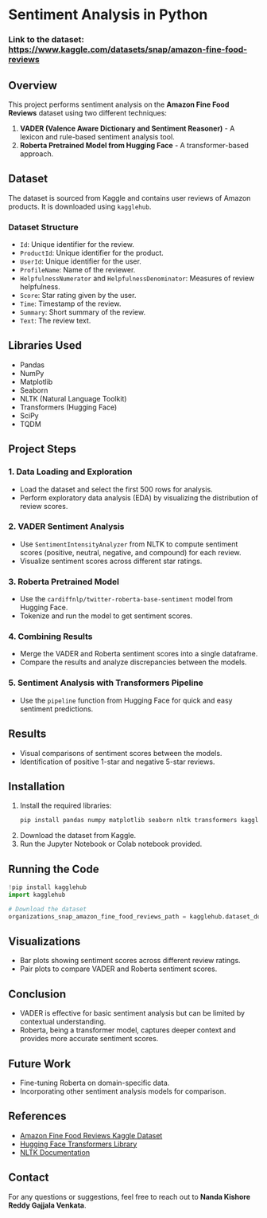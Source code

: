 # Sentiment Analysis in Python

### Link to the dataset: https://www.kaggle.com/datasets/snap/amazon-fine-food-reviews
## Overview
This project performs sentiment analysis on the **Amazon Fine Food Reviews** dataset using two different techniques:
1. **VADER (Valence Aware Dictionary and Sentiment Reasoner)** - A lexicon and rule-based sentiment analysis tool.
2. **Roberta Pretrained Model from Hugging Face** - A transformer-based approach.

## Dataset
The dataset is sourced from Kaggle and contains user reviews of Amazon products. It is downloaded using `kagglehub`.

### Dataset Structure
- `Id`: Unique identifier for the review.
- `ProductId`: Unique identifier for the product.
- `UserId`: Unique identifier for the user.
- `ProfileName`: Name of the reviewer.
- `HelpfulnessNumerator` and `HelpfulnessDenominator`: Measures of review helpfulness.
- `Score`: Star rating given by the user.
- `Time`: Timestamp of the review.
- `Summary`: Short summary of the review.
- `Text`: The review text.

## Libraries Used
- Pandas
- NumPy
- Matplotlib
- Seaborn
- NLTK (Natural Language Toolkit)
- Transformers (Hugging Face)
- SciPy
- TQDM

## Project Steps
### 1. Data Loading and Exploration
- Load the dataset and select the first 500 rows for analysis.
- Perform exploratory data analysis (EDA) by visualizing the distribution of review scores.

### 2. VADER Sentiment Analysis
- Use `SentimentIntensityAnalyzer` from NLTK to compute sentiment scores (positive, neutral, negative, and compound) for each review.
- Visualize sentiment scores across different star ratings.

### 3. Roberta Pretrained Model
- Use the `cardiffnlp/twitter-roberta-base-sentiment` model from Hugging Face.
- Tokenize and run the model to get sentiment scores.

### 4. Combining Results
- Merge the VADER and Roberta sentiment scores into a single dataframe.
- Compare the results and analyze discrepancies between the models.

### 5. Sentiment Analysis with Transformers Pipeline
- Use the `pipeline` function from Hugging Face for quick and easy sentiment predictions.

## Results
- Visual comparisons of sentiment scores between the models.
- Identification of positive 1-star and negative 5-star reviews.

## Installation
1. Install the required libraries:
   ```bash
   pip install pandas numpy matplotlib seaborn nltk transformers kagglehub tqdm scipy twython
   ```
2. Download the dataset from Kaggle.
3. Run the Jupyter Notebook or Colab notebook provided.

## Running the Code
```python
!pip install kagglehub
import kagglehub

# Download the dataset
organizations_snap_amazon_fine_food_reviews_path = kagglehub.dataset_download('organizations/snap/amazon-fine-food-reviews')
```

## Visualizations
- Bar plots showing sentiment scores across different review ratings.
- Pair plots to compare VADER and Roberta sentiment scores.

## Conclusion
- VADER is effective for basic sentiment analysis but can be limited by contextual understanding.
- Roberta, being a transformer model, captures deeper context and provides more accurate sentiment scores.

## Future Work
- Fine-tuning Roberta on domain-specific data.
- Incorporating other sentiment analysis models for comparison.

## References
- [Amazon Fine Food Reviews Kaggle Dataset](https://www.kaggle.com/snap/amazon-fine-food-reviews)
- [Hugging Face Transformers Library](https://huggingface.co/transformers)
- [NLTK Documentation](https://www.nltk.org/)

## Contact
For any questions or suggestions, feel free to reach out to **Nanda Kishore Reddy Gajjala Venkata**.


